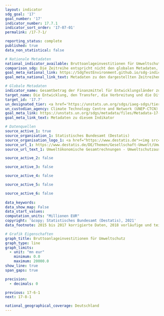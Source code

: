 ```yaml
---
layout: indicator    
sdg_goal: '17'    
goal_number: '17'    
indicator_number: 17.7.1    
indicator_sort_order: '17-07-01'    
permalink: /17-7-1/    

reporting_status: complete    
published: true    
data_non_statistical: false    

# Nationale Metadaten    
national_indicator_available: Bruttoanlageinvestitionen für Umweltschutz    
comparison_sdg: Die Zeitreihe entspricht nicht den globalen Metadaten, bietet aber zusätzliche Informationen.    
goal_meta_national_link: https://SdgTestEnvironment.github.io/sdg-indicators/public/MetaDe/17.7.1.pdf    
goal_meta_national_link_text: Metadaten zu den dargestellten Zeitreihen    

# Globale Metadaten    
indicator_name: Gesamtbetrag der Finanzmittel für Entwicklungsländer zur Förderung der Entwicklung, des Transfers, der Bereitstellung und der Verbreitung von umweltverträglichen Technologien    
target_name: Die Entwicklung, den Transfer, die Verbreitung und die Diffusion von umweltverträglichen Technologien an die Entwicklungsländer zu gegenseitig vereinbarten günstigen Bedingungen, einschließlich Konzessions- und Vorzugsbedingungen, fördern    
target_id: '17.7'    
un_designated_tier: <a href='https://unstats.un.org/sdgs/iaeg-sdgs/tier-classification/' title='Klicken Sie hier um weitere Informationen zur UN-Tier-Klassifikation zu erhalten.'  target='_blank'>Tier II</a>    
un_custodian_agency: Climate Technology Centre and Network (UNEP-CTCN)    
goal_meta_link: https://unstats.un.org/sdgs/metadata/files/Metadata-17-07-01.pdf    
goal_meta_link_text: Metadaten zu diesem Indikator        

# Datenquellen
source_active_1: true
source_organisation_1: Statistisches Bundesamt (Destatis)
source_organisation_logo_1: <a href="https://www.destatis.de"><img src="https://g205sdgs.github.io/sdg-indicators/public/OrgImgDe/destatis.png" alt="Logo destatis" style="height:60px; width:148px"/></a>
source_url_1: https://www.destatis.de/DE/Themen/Gesellschaft-Umwelt/Umwelt/UGR/umweltschutzausgaben/Tabellen/ausgaben-umweltschutz.html
source_url_text_1: Umweltökonomische Gesamtrechnungen - Umweltschutzausgaben

source_active_2: false

source_active_3: false

source_active_4: false

source_active_5: false

source_active_6: false
    
data_keywords:     
data_show_map: False    
data_start_values:     
computation_units: "Millionen EUR"    
copyright: '&copy; Statistisches Bundesamt (Destatis), 2021'    
data_footnote: 2015 bis 2017 korrigierte Daten, 2018 vorläufige und teilweise geschätzte Daten.    

# Grafik Eigenschaften    
graph_title: Bruttoanlageinvestitionen für Umweltschutz    
graph_type: line    
graph_limits:
  - unit: "mn eur"
    minimum: 0.0
    maximum: 20000.0
show_line: true
span_gaps: true

precision:
  - decimals: 0    

previous: 17-6-1    
next: 17-8-1    

national_geographical_coverage: Deutschland    
---
```


<span></span>